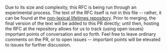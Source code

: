 Due to its size and complexity, this RFC is being run through an
experimental process. The text of the RFC itself is not in this file
-- rather, it can be found at the
[non-lexical lifetimes repository][r]. Prior to merging, the final
version of the text will be added to this PR directly; until then,
hosting the RFC at the repository allows for us to track (using open
issues) important points of conversation and so forth. Feel free to
leave ordinary comments on the PR, or to open issues -- important
points will be elevated to issues for further discussion.

[r]: https://github.com/nikomatsakis/nll-rfc/
